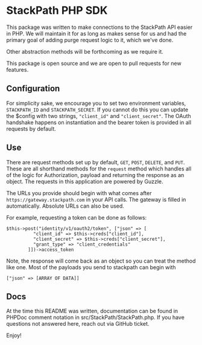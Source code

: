 # StackPath PHP SDK

This package was written to make connections to the StackPath API easier in PHP. We will maintain it for as long as makes sense for us and had the primary goal of adding purge request logic to it, which we've done.

Other abstraction methods will be forthcoming as we require it.

This package is open source and we are open to pull requests for new features.

## Configuration

For simplicity sake, we encourage you to set two environment variables, `STACKPATH_ID` and `STACKPATH_SECRET`. If you cannot do this you can update the $config with two strings, `"client_id"` and `"client_secret"`. The OAuth handshake happens on instantiation and the bearer token is provided in all requests by default.

## Use

There are request methods set up by default, `GET`, `POST`, `DELETE`, and `PUT`. These are all shorthand methods for the `request` method which handles all of the logic for Authorization, payload and returning the response as an object. The requests in this application are powered by Guzzle.

The URLs you provide should begin with what comes after `https://gateway.stackpath.com` in your API calls. The gateway is filled in automatically. Absolute URLs can also be used.

For example, requesting a token can be done as follows:

    $this->post("identity/v1/oauth2/token", ["json" => [
              "client_id" => $this->creds["client_id"],
              "client_secret" => $this->creds["client_secret"],
              "grant_type" => "client_credentials"
            ]])->access_token

Note, the response will come back as an object so you can treat the method like one. Most of the payloads you send to stackpath can begin with

    ["json" => [ARRAY OF DATA]]

## Docs

At the time this README was written, documentation can be found in PHPDoc comment notation in src/StackPath/StackPath.php. If you have questions not answered here, reach out via GitHub ticket.

Enjoy!
